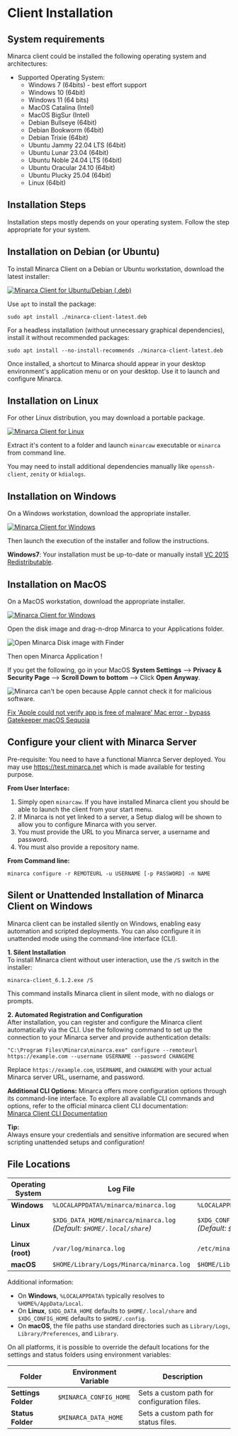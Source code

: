 # Client Installation

## System requirements

Minarca client could be installed the following operating system and architectures:

* Supported Operating System:
  * Windows 7 (64bits) - best effort support
  * Windows 10 (64bit)
  * Windows 11 (64 bits)
  * MacOS Catalina (Intel)
  * MacOS BigSur (Intel)
  * Debian Bullseye (64bit)
  * Debian Bookworm (64bit)
  * Debian Trixie (64bit)
  * Ubuntu Jammy 22.04 LTS (64bit)
  * Ubuntu Lunar 23.04 (64bit)
  * Ubuntu Noble 24.04 LTS (64bit)
  * Ubuntu Oracular 24.10 (64bit)
  * Ubuntu Plucky 25.04 (64bit)
  * Linux (64bit)

## Installation Steps

Installation steps mostly depends on your operating system. Follow the step appropriate for your system.

## Installation on Debian (or Ubuntu)

To install Minarca Client on a Debian or Ubuntu workstation, download the latest installer:

<a href="https://ikus-soft.com/archive/minarca/minarca-client-latest.deb">
  <img alt="Minarca Client for Ubuntu/Debian (.deb)" src="https://img.shields.io/badge/Debian-Minarca_Client-blue?&logo=debian&style=for-the-badge">
</a>

Use `apt` to install the package:

```
sudo apt install ./minarca-client-latest.deb
```

For a headless installation (without unnecessary graphical dependencies), install it without recommended packages:

```
sudo apt install --no-install-recommends ./minarca-client-latest.deb
```

Once installed, a shortcut to Minarca should appear in your desktop environment's application menu or on your desktop. Use it to launch and configure Minarca.

## Installation on Linux

For other Linux distribution, you may download a portable package.

<a href="https://www.ikus-soft.com/archive/minarca/minarca-client-latest.tar.gz"><img alt="Minarca Client for Linux" src="https://img.shields.io/badge/download-Minarca_Client-blue?&logo=linux&style=for-the-badge"></a>

Extract it's content to a folder and launch `minarcaw` executable or `minarca` from command line.

You may need to install additional dependencies manually like `openssh-client`, `zenity` or `kdialogs`.

## Installation on Windows

On a Windows workstation, download the appropriate installer.

<a href="https://www.ikus-soft.com/archive/minarca/minarca-client-latest.exe"><img alt="Minarca Client for Windows" src="https://img.shields.io/badge/download-Minarca_Client-blue?&logo=windows&style=for-the-badge"></a>

Then launch the execution of the installer and follow the instructions.

**Windows7**: Your installation must be up-to-date or manually install [VC 2015 Redistributable](https://www.microsoft.com/en-US/download/details.aspx?id=48145).

## Installation on MacOS

On a MacOS workstation, download the appropriate installer.

<a href="https://www.ikus-soft.com/archive/minarca/minarca-client-latest.dmg"><img alt="Minarca Client for Windows" src="https://img.shields.io/badge/download-Minarca_Client-blue?&logo=apple&style=for-the-badge"></a>

Open the disk image and drag-n-drop Minarca to your Applications folder.

![Open Minarca Disk image with Finder](minarca-macos-disk-image.png)

Then open Minarca Application !

If you get the following, go in your MacOS **System Settings** --> **Privacy & Security Page** --> **Scroll Down to bottom** --> Click **Open Anyway**. 

![Minarca can't be open because Apple cannot check it for malicious software.](macos-installation-issue.png)

[Fix 'Apple could not verify app is free of malware' Mac error - bypass Gatekeeper macOS Sequoia](https://www.youtube.com/watch?v=biIvAM94b98) 


## Configure your client with Minarca Server

Pre-requisite: You need to have a functional Mianrca Server deployed. You may use <https://test.minarca.net> which is made available for testing purpose.

**From User Interface:**

1. Simply open `minarcaw`. If you have installed Minarca client you should be able to launch the client from your start menu.
2. If Minarca is not yet linked to a server, a Setup dialog will be shown to allow you to configure Minarca with you server.
3. You must provide the URL to you Minarca server, a username and password.
4. You must also provide a repository name.

**From Command line:**

    minarca configure -r REMOTEURL -u USERNAME [-p PASSWORD] -n NAME

## Silent or Unattended Installation of Minarca Client on Windows

Minarca client can be installed silently on Windows, enabling easy automation and scripted deployments. You can also configure it in unattended mode using the command-line interface (CLI).

**1. Silent Installation**  
  To install Minarca client without user interaction, use the `/S` switch in the installer:
  ```shell
  minarca-client_6.1.2.exe /S
  ```
  This command installs Minarca client in silent mode, with no dialogs or prompts.

**2. Automated Registration and Configuration**  
  After installation, you can register and configure the Minarca client automatically via the CLI. Use the following command to set up the connection to your Minarca server and provide authentication details:

  ```shell
  "C:\Program Files\Minarca\minarca.exe" configure --remoteurl https://example.com --username USERNAME --password CHANGEME
  ```

  Replace `https://example.com`, `USERNAME`, and `CHANGEME` with your actual Minarca server URL, username, and password.

**Additional CLI Options:** Minarca offers more configuration options through its command-line interface. To explore all available CLI commands and options, refer to the official minarca client CLI documentation:  
[Minarca Client CLI Documentation](minarca-client-cli.md)

**Tip:**  
Always ensure your credentials and sensitive information are secured when scripting unattended setups and configuration!


## File Locations

| **Operating System** | **Log File**                          | **Settings Folder**                   | **Status Folder**                     |
|-----------------------|---------------------------------------|----------------------------------------|----------------------------------------|
| **Windows**           | `%LOCALAPPDATA%/minarca/minarca.log` | `%LOCALAPPDATA%/minarca/`             | `%LOCALAPPDATA%/minarca/`             |
| **Linux**             | `$XDG_DATA_HOME/minarca/minarca.log`<br>*(Default: `$HOME/.local/share`)* | `$XDG_CONFIG_HOME/minarca/`<br>*(Default: `$HOME/.config`)* | `$XDG_DATA_HOME/minarca/`<br>*(Default: `$HOME/.local/share`)* |
| **Linux (root)**      | `/var/log/minarca.log`               | `/etc/minarca/`                        | `/var/lib/minarca/`                   |
| **macOS**             | `$HOME/Library/Logs/Minarca/minarca.log` | `$HOME/Library/Preferences/Minarca`   | `$HOME/Library/Minarca`               |


Additional information:
- On **Windows**, `%LOCALAPPDATA%` typically resolves to `%HOME%/AppData/Local`.  
- On **Linux**, `$XDG_DATA_HOME` defaults to `$HOME/.local/share` and `$XDG_CONFIG_HOME` defaults to `$HOME/.config`.  
- On **macOS**, the file paths use standard directories such as `Library/Logs`, `Library/Preferences`, and `Library`.  

On all platforms, it is possible to override the default locations for the settings and status folders using environment variables:

| **Folder**           | **Environment Variable**   | **Description**                          |
|-----------------------|----------------------------|------------------------------------------|
| **Settings Folder**   | `$MINARCA_CONFIG_HOME`     | Sets a custom path for configuration files. |
| **Status Folder**     | `$MINARCA_DATA_HOME`       | Sets a custom path for status files.        |


